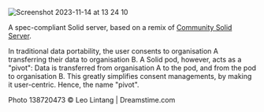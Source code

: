![Screenshot 2023-11-14 at 13 24 10](https://github.com/solid-contrib/pivot/assets/408412/5912f17c-1524-4667-9fa1-6f043697769a)

A spec-compliant Solid server, based on a remix of [Community Solid Server](https://github.com/CommunitySolidServer/CommunitySolidServer).

In traditional data portability, the user consents to organisation A transferring their data to organisation B.
A Solid pod, however, acts as a "pivot": Data is transferred from organisation A to the pod, and from the pod to organisation B.
This greatly simplifies consent managements, by making it user-centric. Hence, the name "pivot".

Photo 138720473 © Leo Lintang | Dreamstime.com

